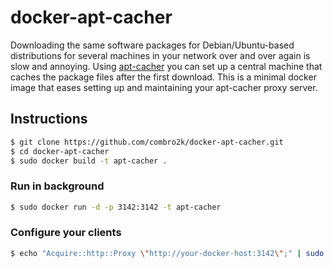 # docker-apt-cacher

Downloading the same software packages for Debian/Ubuntu-based distributions for several machines in your network over and over again is slow and annoying.
Using [apt-cacher](https://help.ubuntu.com/community/Apt-Cacher-Server) you can set up a central machine that caches the package files after the first download.
This is a minimal docker image that eases setting up and maintaining your apt-cacher proxy server.

## Instructions

```bash
$ git clone https://github.com/combro2k/docker-apt-cacher.git
$ cd docker-apt-cacher
$ sudo docker build -t apt-cacher .
```

### Run in background

```bash
$ sudo docker run -d -p 3142:3142 -t apt-cacher
```

### Configure your clients

```bash
$ echo "Acquire::http::Proxy \"http://your-docker-host:3142\";" | sudo tee /etc/apt/apt.conf.d/01proxy
```
